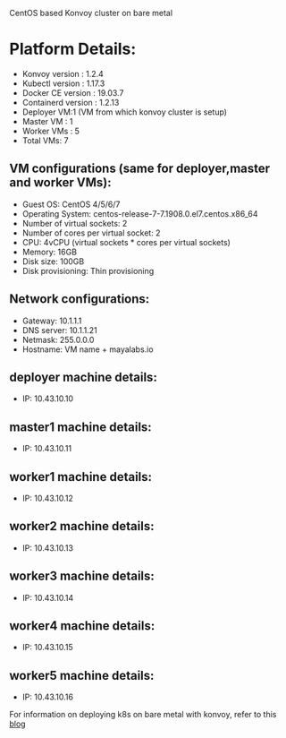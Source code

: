 CentOS based Konvoy cluster on bare metal

# Platform Details:

- Konvoy version : 1.2.4
- Kubectl version : 1.17.3
- Docker CE version : 19.03.7
- Containerd version : 1.2.13
- Deployer VM:1 (VM from which konvoy cluster is setup)
- Master VM : 1
- Worker VMs : 5
- Total VMs: 7

## VM configurations (same for deployer,master and worker VMs):

- Guest OS: CentOS 4/5/6/7
- Operating System: centos-release-7-7.1908.0.el7.centos.x86_64
- Number of virtual sockets: 2
- Number of cores per virtual socket: 2
- CPU: 4vCPU (virtual sockets \* cores per virtual sockets)
- Memory: 16GB
- Disk size: 100GB
- Disk provisioning: Thin provisioning

## Network configurations:

- Gateway: 10.1.1.1
- DNS server: 10.1.1.21
- Netmask: 255.0.0.0
- Hostname: VM name + mayalabs.io

## deployer machine details:

- IP: 10.43.10.10

## master1 machine details:

- IP: 10.43.10.11

## worker1 machine details:

- IP: 10.43.10.12

## worker2 machine details:

- IP: 10.43.10.13

## worker3 machine details:

- IP: 10.43.10.14

## worker4 machine details:

- IP: 10.43.10.15

## worker5 machine details:

- IP: 10.43.10.16

For information on deploying k8s on bare metal with konvoy, refer to this [blog](https://medium.com/@fromprasath/fordeploy-k8s-on-bare-metal-with-d2iq-konvoy-and-use-openebs-for-storage-af4a2551d8ca)

